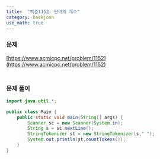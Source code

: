 ```yaml
---
title:  "백준1152: 단어의 개수"
category: baekjoon
use_math: true
---
```




### 문제

[https://www.acmicpc.net/problem/1152](https://www.acmicpc.net/problem/1152)



### <br>문제 풀이

```java
import java.util.*;

public class Main {
    public static void main(String[] args) {
        Scanner sc = new Scanner(System.in);
        String s = sc.nextLine();
        StringTokenizer st = new StringTokenizer(s," ");
        System.out.println(st.countTokens());
    }
}
```

